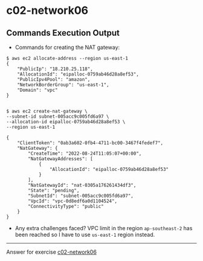 # c02-network06

## Commands Execution Output

- Commands for creating the NAT gateway:
```
$ aws ec2 allocate-address --region us-east-1
{
    "PublicIp": "18.210.25.118",
    "AllocationId": "eipalloc-0759ab46d28a8ef53",
    "PublicIpv4Pool": "amazon",
    "NetworkBorderGroup": "us-east-1",
    "Domain": "vpc"
}


$ aws ec2 create-nat-gateway \
--subnet-id subnet-005acc9c005fd6a97 \
--allocation-id eipalloc-0759ab46d28a8ef53 \
--region us-east-1

{
    "ClientToken": "0ab3a602-0fb4-4711-bc00-3467f4fedef7",
    "NatGateway": {
        "CreateTime": "2022-08-24T11:05:07+00:00",
        "NatGatewayAddresses": [
            {
                "AllocationId": "eipalloc-0759ab46d28a8ef53"
            }
        ],
        "NatGatewayId": "nat-0305a176261434df3",
        "State": "pending",
        "SubnetId": "subnet-005acc9c005fd6a97",
        "VpcId": "vpc-0d8edf6a0d1104524",
        "ConnectivityType": "public"
    }
}
```

- Any extra challenges faced?
VPC limit in the region `ap-southeast-2` has been reached so I have to use `us-east-1` region instead.

<!-- Don't change anything below this point-->
***
Answer for exercise [c02-network06](https://github.com/devopsacademyau/academy/blob/893381c6f0b69434d9e8597d3d4b1c17f9bc1371/classes/02class/exercises/c02-network06/README.md)
